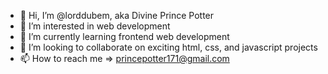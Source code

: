 - 👋 Hi, I’m @lorddubem, aka Divine Prince Potter
- 👀 I’m interested in web development
- 🌱 I’m currently learning frontend web development
- 💞️ I’m looking to collaborate on exciting html, css, and javascript projects
- 📫 How to reach me => princepotter171@gmail.com

<!---
lorddubem/lorddubem is a ✨ special ✨ repository because its `README.md` (this file) appears on your GitHub profile.
You can click the Preview link to take a look at your changes.
--->
